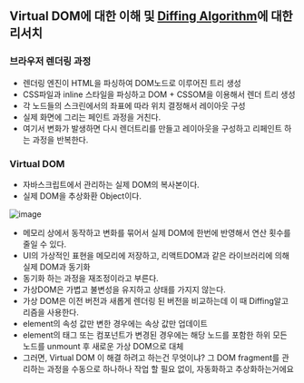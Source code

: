 ## Virtual DOM에 대한 이해 및 [Diffing Algorithm](https://ko.reactjs.org/docs/reconciliation.html)에 대한 리서치

### 브라우저 렌더링 과정

- 렌더링 엔진이 HTML을 파싱하여 DOM노드로 이루어진 트리 생성
- CSS파일과 inline 스타일을 파싱하고 DOM + CSSOM을 이용해서 렌더 트리 생성
- 각 노드들의 스크린에서의 좌표에 따라 위치 결정해서 레이아웃 구성
- 실제 화면에 그리는 페인트 과정을 거친다.
- 여기서 변화가 발생하면 다시 렌더트리를 만들고 레이아웃을 구성하고 리페인트 하는 과정을 반복한다.

### Virtual DOM

- 자바스크립트에서 관리하는 실제 DOM의 복사본이다.
- 실제 DOM을 추상화환 Object이다.

![image](https://user-images.githubusercontent.com/41819129/161271660-f7aac730-8917-4b07-ab6c-8874affccca9.png)


- 메모리 상에서 동작하고 변화를 묶어서 실제 DOM에 한번에 반영해서 연산 횟수를 줄일 수 있다.
- UI의 가상적인 표현을 메모리에 저장하고, 리액트DOM과 같은 라이브러리에 의해 실제 DOM과 동기화
- 동기화 하는 과정을 재조정이라고 부른다.
- 가상DOM은 가볍고 불변성을 유지하고 상태를 가지지 않는다.
- 가상 DOM은 이전 버전과 새롭게 렌더링 된 버전을 비교하는데 이 때 Diffing알고리즘을 사용한다.
- element의 속성 값만 변한 경우에는 속상 값만 업데이트
- element의 태그 또는 컴포넌트가 변경된 경우에는 해당 노드를 포함한 하위 모든 노드를 unmount 후 새로운 가상 DOM으로 대체
- 그러면, Virtual DOM 이 해결 하려고 하는건 무엇이냐? 그 DOM fragment를 관리하는 과정을 수동으로 하나하나 작업 할 필요 없이, 자동화하고 추상화하는거에요
